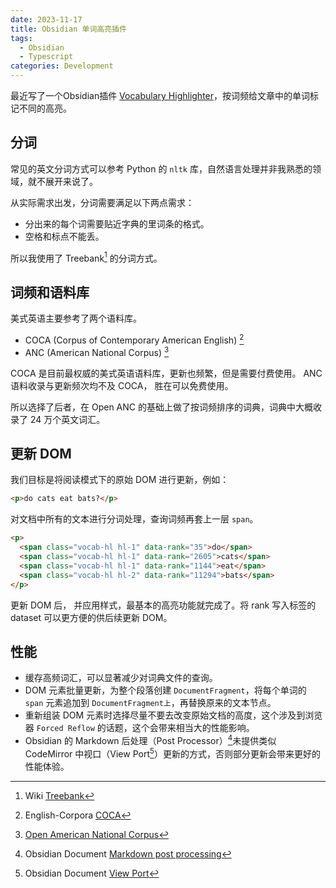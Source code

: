 ```yaml
---
date: 2023-11-17
title: Obsidian 单词高亮插件
tags:
  - Obsidian
  - Typescript
categories: Development
---
```


最近写了一个Obsidian插件 [Vocabulary Highlighter](https://github.com/eatgrass/obsidian-vocab-highlighter)，按词频给文章中的单词标记不同的高亮。

## 分词

常见的英文分词方式可以参考 Python 的 `nltk` 库，自然语言处理并非我熟悉的领域，就不展开来说了。

从实际需求出发，分词需要满足以下两点需求：

- 分出来的每个词需要贴近字典的里词条的格式。
- 空格和标点不能丢。

所以我使用了 Treebank[^1] 的分词方式。

## 词频和语料库

美式英语主要参考了两个语料库。

- COCA (Corpus of Contemporary American English) [^2]
- ANC (American National Corpus) [^3]

COCA 是目前最权威的美式英语语料库，更新也频繁，但是需要付费使用。
ANC 语料收录与更新频次均不及 COCA， 胜在可以免费使用。

所以选择了后者，在 Open ANC 的基础上做了按词频排序的词典，词典中大概收录了 24 万个英文词汇。

## 更新 DOM 

我们目标是将阅读模式下的原始 DOM 进行更新，例如：

```html
<p>do cats eat bats?</p>
```

对文档中所有的文本进行分词处理，查询词频再套上一层 `span`。

```html
<p>
  <span class="vocab-hl hl-1" data-rank="35">do</span>
  <span class="vocab-hl hl-1" data-rank="2605">cats</span>
  <span class="vocab-hl hl-1" data-rank="1144">eat</span>
  <span class="vocab-hl hl-2" data-rank="11294">bats</span>
</p>
```

更新 DOM 后， 并应用样式，最基本的高亮功能就完成了。将 rank 写入标签的 dataset 可以更方便的供后续更新 DOM。

## 性能

- 缓存高频词汇，可以显著减少对词典文件的查询。
- DOM 元素批量更新，为整个段落创建 `DocumentFragment`，将每个单词的 `span` 元素追加到 `DocumentFragment上`，再替换原来的文本节点。
- 重新组装 DOM 元素时选择尽量不要去改变原始文档的高度，这个涉及到浏览器 `Forced Reflow` 的话题，这个会带来相当大的性能影响。
- Obsidian 的 Markdown 后处理（Post Processor）[^4]未提供类似 CodeMirror 中视口（View Port[^5]）更新的方式，否则部分更新会带来更好的性能体验。

[^1]: Wiki [Treebank](https://en.wikipedia.org/wiki/Treebank)
[^2]: English-Corpora [COCA](https://www.english-corpora.org/coca/)
[^3]: [Open American National Corpus](https://anc.org)
[^4]: Obsidian Document [Markdown post processing](https://docs.obsidian.md/Plugins/Editor/Markdown+post+processing)
[^5]: Obsidian Document [View Port](https://docs.obsidian.md/Plugins/Editor/Viewport)
